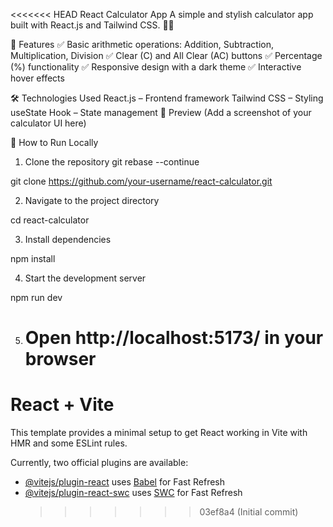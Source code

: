 <<<<<<< HEAD
React Calculator App
A simple and stylish calculator app built with React.js and Tailwind CSS. 🧮✨

🚀 Features
✅ Basic arithmetic operations: Addition, Subtraction, Multiplication, Division
✅ Clear (C) and All Clear (AC) buttons
✅ Percentage (%) functionality
✅ Responsive design with a dark theme
✅ Interactive hover effects

🛠️ Technologies Used
React.js – Frontend framework
Tailwind CSS – Styling
useState Hook – State management
📸 Preview
(Add a screenshot of your calculator UI here)

📂 How to Run Locally

1. Clone the repository
   git rebase --continue

git clone https://github.com/your-username/react-calculator.git

2. Navigate to the project directory

cd react-calculator

3. Install dependencies

npm install

4. Start the development server

npm run dev

5. # Open http://localhost:5173/ in your browser

# React + Vite

This template provides a minimal setup to get React working in Vite with HMR and some ESLint rules.

Currently, two official plugins are available:

- [@vitejs/plugin-react](https://github.com/vitejs/vite-plugin-react/blob/main/packages/plugin-react/README.md) uses [Babel](https://babeljs.io/) for Fast Refresh
- [@vitejs/plugin-react-swc](https://github.com/vitejs/vite-plugin-react-swc) uses [SWC](https://swc.rs/) for Fast Refresh
  > > > > > > > 03ef8a4 (Initial commit)

